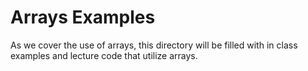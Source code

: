 # Arrays Examples
As we cover the use of arrays, this directory will be filled with in class examples and lecture code that utilize arrays.
